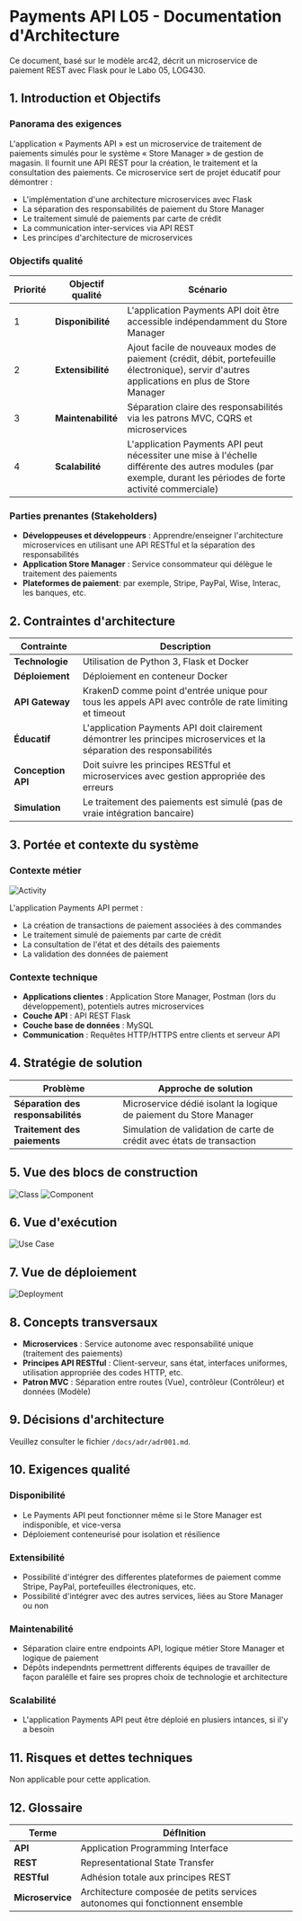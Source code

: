# Payments API L05 - Documentation d'Architecture
Ce document, basé sur le modèle arc42, décrit un microservice de paiement REST avec Flask pour le Labo 05, LOG430.

## 1. Introduction et Objectifs

### Panorama des exigences
L'application « Payments API » est un microservice de traitement de paiements simulés pour le système « Store Manager » de gestion de magasin. Il fournit une API REST pour la création, le traitement et la consultation des paiements. Ce microservice sert de projet éducatif pour démontrer :
- L'implémentation d'une architecture microservices avec Flask
- La séparation des responsabilités de paiement du Store Manager
- Le traitement simulé de paiements par carte de crédit
- La communication inter-services via API REST
- Les principes d'architecture de microservices

### Objectifs qualité
| Priorité | Objectif qualité | Scénario |
|----------|------------------|----------|
| 1 | **Disponibilité** | L'application Payments API doit être accessible indépendamment du Store Manager |
| 2 | **Extensibilité** | Ajout facile de nouveaux modes de paiement (crédit, débit, portefeuille électronique), servir d'autres applications en plus de Store Manager |
| 3 | **Maintenabilité** | Séparation claire des responsabilités via les patrons MVC, CQRS et microservices |
| 4 | **Scalabilité** | L'application Payments API peut nécessiter une mise à l'échelle différente des autres modules (par exemple, durant les périodes de forte activité commerciale) |

### Parties prenantes (Stakeholders)
- **Développeuses et développeurs** : Apprendre/enseigner l'architecture microservices en utilisant une API RESTful et la séparation des responsabilités
- **Application Store Manager** : Service consommateur qui délègue le traitement des paiements
- **Plateformes de paiement**: par exemple, Stripe, PayPal, Wise, Interac, les banques, etc.

## 2. Contraintes d'architecture

| Contrainte | Description |
|------------|-------------|
| **Technologie** | Utilisation de Python 3, Flask et Docker |
| **Déploiement** | Déploiement en conteneur Docker |
| **API Gateway** | KrakenD comme point d'entrée unique pour tous les appels API avec contrôle de rate limiting et timeout |
| **Éducatif** | L'application Payments API doit clairement démontrer les principes microservices et la séparation des responsabilités |
| **Conception API** | Doit suivre les principes RESTful et microservices avec gestion appropriée des erreurs |
| **Simulation** | Le traitement des paiements est simulé (pas de vraie intégration bancaire) |

## 3. Portée et contexte du système

### Contexte métier
![Activity](activity.png)

L'application Payments API permet :
- La création de transactions de paiement associées à des commandes
- Le traitement simulé de paiements par carte de crédit
- La consultation de l'état et des détails des paiements
- La validation des données de paiement

### Contexte technique
- **Applications clientes** : Application Store Manager, Postman (lors du développement), potentiels autres microservices
- **Couche API** : API REST Flask
- **Couche base de données** : MySQL
- **Communication** : Requêtes HTTP/HTTPS entre clients et serveur API

## 4. Stratégie de solution

| Problème | Approche de solution |
|----------|---------------------|
| **Séparation des responsabilités** | Microservice dédié isolant la logique de paiement du Store Manager |
| **Traitement des paiements** | Simulation de validation de carte de crédit avec états de transaction |

## 5. Vue des blocs de construction
![Class](class.png)
![Component](component.png)

## 6. Vue d'exécution
![Use Case](use_case.png)

## 7. Vue de déploiement
![Deployment](deployment.png)

## 8. Concepts transversaux
- **Microservices** : Service autonome avec responsabilité unique (traitement des paiements)
- **Principes API RESTful** : Client-serveur, sans état, interfaces uniformes, utilisation appropriée des codes HTTP, etc.
- **Patron MVC** : Séparation entre routes (Vue), contrôleur (Contrôleur) et données (Modèle)

## 9. Décisions d'architecture
Veuillez consulter le fichier `/docs/adr/adr001.md`.

## 10. Exigences qualité

### Disponibilité
- Le Payments API peut fonctionner même si le Store Manager est indisponible, et vice-versa
- Déploiement conteneurisé pour isolation et résilience

### Extensibilité
- Possibilité d'intégrer des differentes plateformes de paiement comme Stripe, PayPal, portefeuilles électroniques, etc.
- Possibilité d'intégrer avec des autres services, liées au Store Manager ou non

### Maintenabilité
- Séparation claire entre endpoints API, logique métier Store Manager et logique de paiement
- Dépôts independnts permettrent differents équipes de travailler de façon paralélle et faire ses propres choix de technologie et architecture

### Scalabilité
- L'application Payments API peut être déploié en plusiers intances, si il'y a besoin

## 11. Risques et dettes techniques
Non applicable pour cette application.

## 12. Glossaire

| Terme | DéfInition |
|-------|------------|
| **API** | Application Programming Interface |
| **REST** | Representational State Transfer  |
| **RESTful** | Adhésion totale aux principes REST  |
| **Microservice** | Architecture composée de petits services autonomes qui fonctionnent ensemble |
